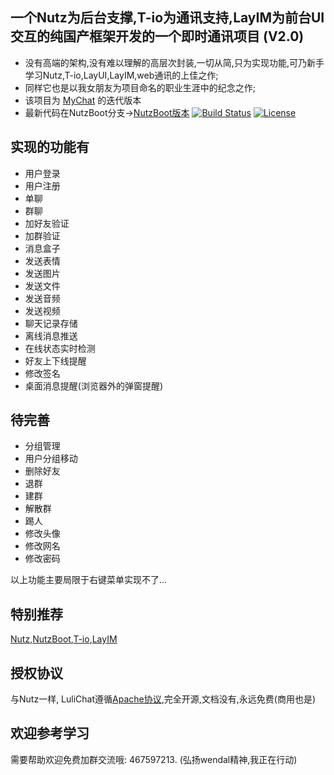 ## 一个Nutz为后台支撑,T-io为通讯支持,LayIM为前台UI交互的纯国产框架开发的一个即时通讯项目 (V2.0)
- 没有高端的架构,没有难以理解的高层次封装,一切从简,只为实现功能,可乃新手学习Nutz,T-io,LayUI,LayIM,web通讯的上佳之作;
- 同样它也是以我女朋友为项目命名的职业生涯中的纪念之作;
- 该项目为 [MyChat](https://github.com/TopCoderMyDream/MyChat "MyChat") 的迭代版本
- 最新代码在NutzBoot分支->[NutzBoot版本](https://github.com/TopCoderMyDream/LuliChat/tree/nutzboot "NutzBoot")
  [![Build Status](https://api.travis-ci.org/TopCoderMyDream/LuliChat.png?branch=master)](https://travis-ci.org/TopCoderMyDream/LuliChat)
  [![License](https://img.shields.io/badge/license-Apache%202-4EB1BA.svg)](https://www.apache.org/licenses/LICENSE-2.0.html)
  
##  实现的功能有
- 用户登录
- 用户注册
- 单聊
- 群聊
- 加好友验证
- 加群验证
- 消息盒子
- 发送表情
- 发送图片
- 发送文件
- 发送音频
- 发送视频
- 聊天记录存储
- 离线消息推送
- 在线状态实时检测
- 好友上下线提醒
- 修改签名
- 桌面消息提醒(浏览器外的弹窗提醒)
## 待完善
- 分组管理
- 用户分组移动
- 删除好友
- 退群
- 建群
- 解散群
- 踢人
- 修改头像
- 修改网名
- 修改密码

以上功能主要局限于右键菜单实现不了...

## 特别推荐
   [Nutz](http://nutzam.com/ "Nutz"),[NutzBoot](https://nutz.io/ "NB"),[T-io](https://www.oschina.net/p/t-io "T-io"),[LayIM](http://layim.layui.com)
   
## 授权协议
与Nutz一样, LuliChat遵循[Apache协议](LICENSE),完全开源,文档没有,永远免费(商用也是)

## 欢迎参考学习
需要帮助欢迎免费加群交流哦: 467597213. (弘扬wendal精神,我正在行动)